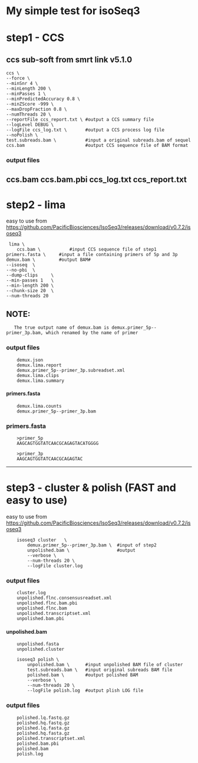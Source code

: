 My simple test for isoSeq3
=============================================

# step1 - CCS

## ccs sub-soft from smrt link v5.1.0
	ccs \
	--force \
	--minSnr 4 \
	--minLength 200 \
	--minPasses 1 \
	--minPredictedAccuracy 0.8 \
	--minZScore -999 \
	--maxDropFraction 0.8 \
	--numThreads 20 \
	--reportFile ccs_report.txt \ #output a CCS summary file
	--logLevel DEBUG \
	--logFile ccs_log.txt \       #output a CCS process log file
	--noPolish \
	test.subreads.bam \           #input a original subreads.bam of sequel
	ccs.bam                       #output CCS sequence file of BAM format
  
### output files
ccs.bam
ccs.bam.pbi
ccs_log.txt
ccs_report.txt
-----------------------------------------
# step2 - lima

easy to use from https://github.com/PacificBiosciences/IsoSeq3/releases/download/v0.7.2/isoseq3

     lima \
        ccs.bam \           #input CCS sequence file of step1
	primers.fasta \     #input a file containing primers of 5p and 3p
	demux.bam \         #output BAM#
	--isoseq  \
	--no-pbi  \
	--dump-clips     \
	--min-passes 1   \
	--min-length 200 \
	--chunk-size 20  \
	--num-threads 20
## NOTE:
       The true output name of demux.bam is demux.primer_5p--primer_3p.bam, which renamed by the name of primer
### output files
        demux.json
        demux.lima.report
        demux.primer_5p--primer_3p.subreadset.xml
        demux.lima.clips
        demux.lima.summary
#### primers.fasta
        demux.lima.counts
        demux.primer_5p--primer_3p.bam
### primers.fasta
        >primer_5p
        AAGCAGTGGTATCAACGCAGAGTACATGGGG

        >primer_3p
        AAGCAGTGGTATCAACGCAGAGTAC

---------------------------------------------

# step3 - cluster & polish (FAST and easy to use)
easy to use from https://github.com/PacificBiosciences/IsoSeq3/releases/download/v0.7.2/isoseq3

        isoseq3 cluster   \
        	demux.primer_5p--primer_3p.bam \  #input of step2
	        unpolished.bam \                  #output
        	--verbose \
	        --num-threads 20 \
	        --logFile cluster.log

### output files
        cluster.log
        unpolished.flnc.consensusreadset.xml
        unpolished.flnc.bam.pbi
        unpolished.flnc.bam
        unpolished.transcriptset.xml
        unpolished.bam.pbi
#### unpolished.bam
        unpolished.fasta
        unpolished.cluster

        isoseq3 polish \
        	unpolished.bam \      #input unpolished BAM file of cluster   
        	test.subreads.bam \   #input original subreads BAM file
        	polished.bam \        #output polished BAM
        	--verbose \
        	--num-threads 20 \
        	--logFile polish.log  #output plish LOG file

### output files
        polished.lq.fastq.gz
        polished.hq.fastq.gz
        polished.lq.fasta.gz
        polished.hq.fasta.gz
        polished.transcriptset.xml
        polished.bam.pbi
        polished.bam
        polish.log
